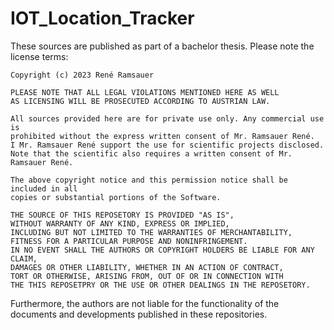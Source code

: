 # IOT_Location_Tracker
These sources are published as part of a bachelor thesis.
Please note the license terms:

```
Copyright (c) 2023 René Ramsauer

PLEASE NOTE THAT ALL LEGAL VIOLATIONS MENTIONED HERE AS WELL
AS LICENSING WILL BE PROSECUTED ACCORDING TO AUSTRIAN LAW.

All sources provided here are for private use only. Any commercial use is
prohibited without the express written consent of Mr. Ramsauer René.
I Mr. Ramsauer René support the use for scientific projects disclosed.
Note that the scientific also requires a written consent of Mr. Ramsauer René.

The above copyright notice and this permission notice shall be included in all
copies or substantial portions of the Software.

THE SOURCE OF THIS REPOSETORY IS PROVIDED "AS IS",
WITHOUT WARRANTY OF ANY KIND, EXPRESS OR IMPLIED,
INCLUDING BUT NOT LIMITED TO THE WARRANTIES OF MERCHANTABILITY,
FITNESS FOR A PARTICULAR PURPOSE AND NONINFRINGEMENT.
IN NO EVENT SHALL THE AUTHORS OR COPYRIGHT HOLDERS BE LIABLE FOR ANY CLAIM,
DAMAGES OR OTHER LIABILITY, WHETHER IN AN ACTION OF CONTRACT,
TORT OR OTHERWISE, ARISING FROM, OUT OF OR IN CONNECTION WITH
THE THIS REPOSETPRY OR THE USE OR OTHER DEALINGS IN THE REPOSETORY.
```

Furthermore, the authors are not liable for the functionality of the documents and developments published in these repositories.

